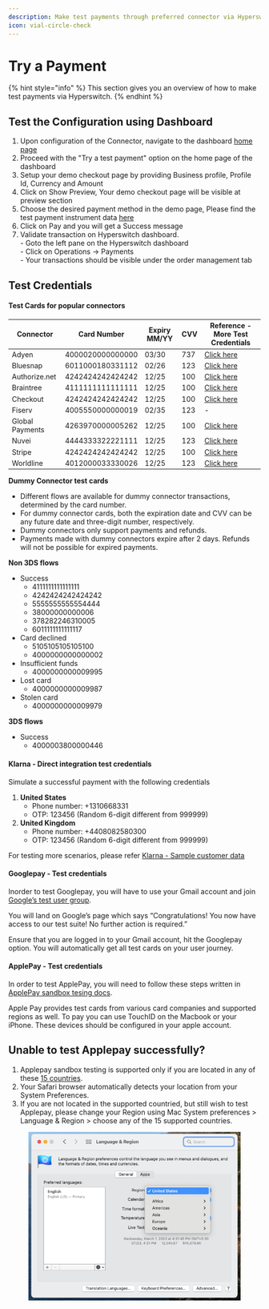 ```yaml
---
description: Make test payments through preferred connector via Hyperswitch
icon: vial-circle-check
---
```


# Try a Payment

{% hint style="info" %}
This section gives you an overview of how to make test payments via Hyperswitch.
{% endhint %}

## Test the Configuration using Dashboard

1. Upon configuration of the Connector, navigate to the dashboard [home page](https://app.hyperswitch.io/home)
2. Proceed with the "Try a test payment" option on the home page of the dashboard
3. Setup your demo checkout page by providing Business profile, Profile Id, Currency and Amount
4. Click on Show Preview, Your demo checkout page will be visible at preview section
5. Choose the desired payment method in the demo page, Please find the test payment instrument data [here](test-a-payment-with-connector.md#test-credentials)
6. Click on Pay and you will get a Success message&#x20;
7. Validate transaction on Hyperswitch dashboard. \
   \- Goto the left pane on the Hyperswitch dashboard \
   \- Click on Operations -> Payments \
   \- Your transactions should be visible under the order management tab

## Test Credentials

#### Test Cards for popular connectors <a href="#test-cards-for-popular-connectors" id="test-cards-for-popular-connectors"></a>

| Connector       | Card Number      | Expiry MM/YY | CVV | Reference - More Test Credentials                                                                           |
| --------------- | ---------------- | ------------ | --- | ----------------------------------------------------------------------------------------------------------- |
| Adyen           | 4000020000000000 | 03/30        | 737 | [Click here](https://docs.adyen.com/development-resources/testing/test-card-numbers)                        |
| Bluesnap        | 6011000180331112 | 02/26        | 123 | [Click here](https://developers.bluesnap.com/reference/test-credit-cards)                                   |
| Authorize.net   | 4242424242424242 | 12/25        | 100 | [Click here](https://developer.authorize.net/hello\_world/testing\_guide.html)                              |
| Braintree       | 4111111111111111 | 12/25        | 100 | [Click here](https://developer.paypal.com/braintree/docs/reference/general/testing/php#credit-card-numbers) |
| Checkout        | 4242424242424242 | 12/25        | 100 | [Click here](https://www.checkout.com/docs/testing/test-cards)                                              |
| Fiserv          | 4005550000000019 | 02/35        | 123 | -                                                                                                           |
| Global Payments | 4263970000005262 | 12/25        | 100 | [Click here](https://developer.globalpay.com/resources/test-card-numbers)                                   |
| Nuvei           | 4444333322221111 | 12/25        | 123 | [Click here](https://helpdesk.nuvei.com/doku.php?id=developer:integration\_docs:testing-guide)              |
| Stripe          | 4242424242424242 | 12/25        | 100 | [Click here](https://stripe.com/docs/testing#cards)                                                         |
| Worldline       | 4012000033330026 | 12/25        | 123 | [Click here](https://epayments.developer-ingenico.com/documentation/testcases/detail/visa)                  |

**Dummy Connector test cards**

* Different flows are available for dummy connector transactions, determined by the card number.
* For dummy connector cards, both the expiration date and CVV can be any future date and three-digit number, respectively.
* Dummy connectors only support payments and refunds.
* Payments made with dummy connectors expire after 2 days. Refunds will not be possible for expired payments.

**Non 3DS flows**

* Success
  * 4111111111111111
  * 4242424242424242
  * 5555555555554444
  * 38000000000006
  * 378282246310005
  * 6011111111111117
* Card declined
  * 5105105105105100
  * 4000000000000002
* Insufficient funds
  * 4000000000009995
* Lost card
  * 4000000000009987
* Stolen card
  * 4000000000009979

**3DS flows**

* Success
  * 4000003800000446

#### Klarna - Direct integration test credentials <a href="#klarna---direct-integration-test-credentials" id="klarna---direct-integration-test-credentials"></a>

Simulate a successful payment with the following credentials

1. **United States**
   * Phone number: +1310668331
   * OTP: 123456 (Random 6-digit different from 999999)
2. **United Kingdom**
   * Phone number: +4408082580300
   * OTP: 123456 (Random 6-digit different from 999999)

For testing more scenarios, please refer [Klarna - Sample customer data](https://docs.klarna.com/resources/test-environment/sample-customer-data/)

#### Googlepay - Test credentials <a href="#googlepay---test-credentials" id="googlepay---test-credentials"></a>

Inorder to test Googlepay, you will have to use your Gmail account and join [Google’s test user group](https://groups.google.com/g/googlepay-test-mode-stub-data).

You will land on Google’s page which says “Congratulations! You now have access to our test suite! No further action is required.”

Ensure that you are logged in to your Gmail account, hit the Googlepay option. You will automatically get all test cards on your user journey.

#### ApplePay - Test credentials <a href="#applepay---test-credentials" id="applepay---test-credentials"></a>

In order to test ApplePay, you will need to follow these steps written in [ApplePay sandbox tesing docs](https://developer.apple.com/apple-pay/sandbox-testing/).

Apple Pay provides test cards from various card companies and supported regions as well. To pay you can use TouchID on the Macbook or your iPhone. These devices should be configured in your apple account.

## **Unable to test Applepay successfully?**

1. Applepay sandbox testing is supported only if you are located in any of these [15 countries](https://developer.apple.com/apple-pay/sandbox-testing/).
2. Your Safari browser automatically detects your location from your System Preferences.
3. If you are not located in the supported countried, but still wish to test Applepay, please change your Region using Mac System preferences > Language & Region > choose any of the 15 supported countries.

<figure><img src="../../../../.gitbook/assets/languageRegion (2).png" alt=""><figcaption></figcaption></figure>
